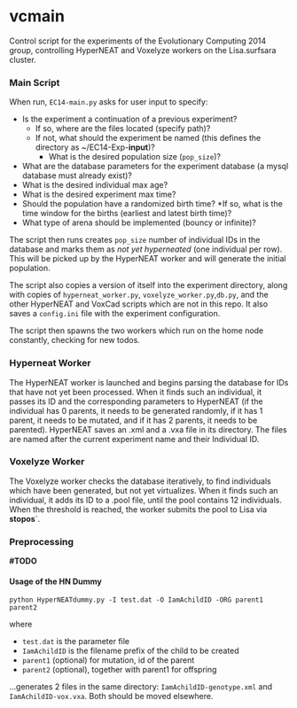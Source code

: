 vcmain
======

Control script for the experiments of the Evolutionary Computing 2014 group, controlling HyperNEAT and Voxelyze workers on the Lisa.surfsara cluster.

### Main Script

When run, `EC14-main.py` asks for user input to specify:

* Is the experiment a continuation of a previous experiment?
  * If so, where are the files located (specify path)?
  * If not, what should the experiment be named (this defines the directory as ~/EC14-Exp-**input**)?
    * What is the desired population size (`pop_size`)?
* What are the database parameters for the experiment database (a mysql database must already exist)?
* What is the desired individual max age?
* What is the desired experiment max time?
* Should the population have a randomized birth time?
  *If so, what is the time window for the births (earliest and latest birth time)?
* What type of arena should be implemented (bouncy or infinite)?


The script then runs creates `pop_size` number of individual IDs in the database and marks them as *not yet hyperneated* (one individual per row). This will be picked up by the HyperNEAT worker and will generate the initial population.

The script also copies a version of itself into the experiment directory, along with copies of `hyperneat_worker.py`, `voxelyze_worker.py`,`db.py`, and the other HyperNEAT and VoxCad scripts which are not in this repo. It also saves a `config.ini` file with the experiment configuration.

The script then spawns the two workers which run on the home node constantly, checking for new todos.

### Hyperneat Worker

The HyperNEAT worker is launched and begins parsing the database for IDs that have not yet been processed. When it finds such an individual, it passes its ID and the corresponding parameters to HyperNEAT (if the individual has 0 parents, it needs to be generated randomly, if it has 1 parent, it needs to be mutated, and if it has 2 parents, it needs to be parented). HyperNEAT saves an .xml and a .vxa file in its directory. The files are named after the current experiment name and their Individual ID.

### Voxelyze Worker

The Voxelyze worker checks the database iteratively, to find individuals which have been generated, but not yet virtualizes. When it finds such an individual, it adds its ID to a .pool file, until the pool contains 12 individuals. When the threshold is reached, the worker submits the pool to Lisa via **stopos**`.

### Preprocessing

**#TODO**


#### Usage of the HN Dummy

`python HyperNEATdummy.py -I test.dat -O IamAchildID -ORG parent1 parent2`

where

* `test.dat` is the parameter file
* `IamAchildID` is the filename prefix of the child to be created
* `parent1` (optional) for mutation, id of the parent
* `parent2` (optional), together with parent1 for offspring
 
...generates 2 files in the same directory: `IamAchildID-genotype.xml` and `IamAchildID-vox.vxa`. Both should be moved elsewhere.

